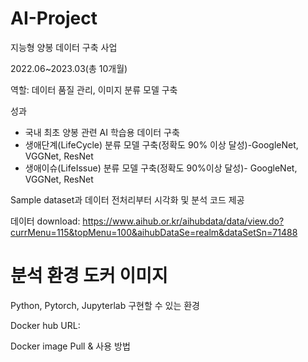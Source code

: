 # AI-Project

지능형 양봉 데이터 구축 사업

2022.06~2023.03(총 10개월)

역할: 데이터 품질 관리, 이미지 분류 모델 구축

성과

- 국내 최초 양봉 관련 AI 학습용 데이터 구축
- 생애단계(LifeCycle) 분류 모델 구축(정확도 90% 이상 달성)-GoogleNet, VGGNet, ResNet
- 생애이슈(LifeIssue) 분류 모델 구축(정확도 90%이상 달성)- GoogleNet, VGGNet, ResNet

Sample dataset과 데이터 전처리부터 시각화 및 분석 코드 제공

데이터 download: https://www.aihub.or.kr/aihubdata/data/view.do?currMenu=115&topMenu=100&aihubDataSe=realm&dataSetSn=71488

# 분석 환경 도커 이미지

Python, Pytorch, Jupyterlab 구현할 수 있는 환경

Docker hub URL: 

Docker image Pull & 사용 방법
